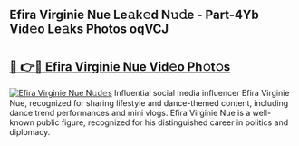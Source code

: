 ## Efira Virginie Nue Le𝚊k𝚎d N𝚞𝚍e - Part-4Yb Vid𝚎o Le𝚊ks Photos oqVCJ

# <h2><a href="http://fb0za8.evod.top/?m=Efira+Virginie+Nue">🔗 👉🔴 Efira Virginie Nue Vid𝚎o Ph𝚘t𝚘s</a></h2>

[![Efira Virginie Nue N𝚞d𝚎s](https://i.imgur.com/8V9OHl7.gif)](http://fb0za8.evod.top/?m=Efira+Virginie+Nue)
Influential social media influencer Efira Virginie Nue, recognized for sharing lifestyle and dance-themed content, including dance trend performances and mini vlogs. Efira Virginie Nue is a well-known public figure, recognized for his distinguished career in politics and diplomacy. 
